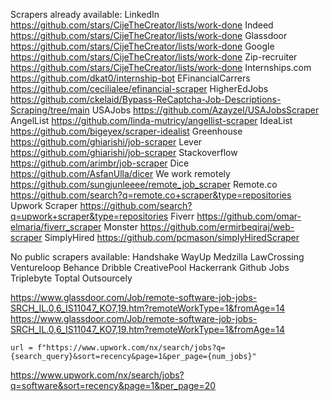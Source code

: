 Scrapers already available:
LinkedIn https://github.com/stars/CijeTheCreator/lists/work-done
Indeed https://github.com/stars/CijeTheCreator/lists/work-done
Glassdoor https://github.com/stars/CijeTheCreator/lists/work-done
Google https://github.com/stars/CijeTheCreator/lists/work-done
Zip-recruiter https://github.com/stars/CijeTheCreator/lists/work-done
Internships.com https://github.com/dkat0/internship-bot
EFinancialCarrers https://github.com/cecilialee/efinancial-scraper
HigherEdJobs https://github.com/ckelaid/Bypass-ReCaptcha-Job-Descriptions-Scraping/tree/main
USAJobs https://github.com/Azayzel/USAJobsScraper
AngelList https://github.com/linda-mutricy/angellist-scraper
IdeaList https://github.com/bigeyex/scraper-idealist
Greenhouse https://github.com/ghiarishi/job-scraper
Lever https://github.com/ghiarishi/job-scraper
Stackoverflow https://github.com/arimbr/job-scraper
Dice https://github.com/AsfanUlla/dicer
We work remotely https://github.com/sungjunleeee/remote_job_scraper
Remote.co https://github.com/search?q=remote.co+scraper&type=repositories
Upwork Scraper https://github.com/search?q=upwork+scraper&type=repositories
Fiverr https://github.com/omar-elmaria/fiverr_scraper
Monster https://github.com/ermirbeqiraj/web-scraper
SimplyHired https://github.com/pcmason/simplyHiredScraper

No public scrapers available:
Handshake
WayUp
Medzilla
LawCrossing
Ventureloop
Behance
Dribble
CreativePool
Hackerrank
Github Jobs
Triplebyte
Toptal
Outsourcely

https://www.glassdoor.com/Job/remote-software-job-jobs-SRCH_IL.0,6_IS11047_KO7,19.htm?remoteWorkType=1&fromAge=14
https://www.glassdoor.com/Job/remote-software-job-jobs-SRCH_IL.0,6_IS11047_KO7,19.htm?remoteWorkType=1&fromAge=14

    url = f"https://www.upwork.com/nx/search/jobs?q={search_query}&sort=recency&page=1&per_page={num_jobs}"

https://www.upwork.com/nx/search/jobs?q=software&sort=recency&page=1&per_page=20
